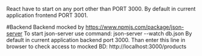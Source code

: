 React have to start on any port other than PORT 3000.
By default in current application frontend PORT 3001.

#Backend
Backend mocked by https://www.npmjs.com/package/json-server
To start json-server use command: json-server --watch db.json
By default in current application backend port 3000.
Than enter this line in browser to check access to mocked BD:
http://localhost:3000/products
